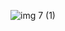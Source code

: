 ![img 7 (1)](https://github.com/Falcon-jpg/Music_player_App/assets/109679302/8ced6ea7-8f28-40b0-8c2c-6857349fb446)
